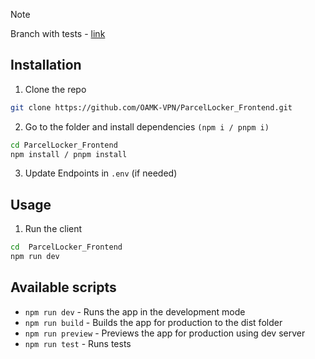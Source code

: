 > [!NOTE]  
> Branch with tests - [link](https://github.com/OAMK-VPN/ParcelLocker_Frontend/tree/tests)


## Installation
1. Clone the repo
```sh
git clone https://github.com/OAMK-VPN/ParcelLocker_Frontend.git
```
2. Go to the folder and install dependencies `(npm i / pnpm i)`
```sh
cd ParcelLocker_Frontend
npm install / pnpm install
```
3. Update Endpoints in `.env` (if needed)

## Usage
1. Run the client
```sh
cd  ParcelLocker_Frontend
npm run dev
```


## Available scripts
- `npm run dev`  - Runs the app in the development mode
- `npm run build` - Builds the app for production to the dist folder
- `npm run preview` - Previews the app for production using dev server
- `npm run test` - Runs tests
